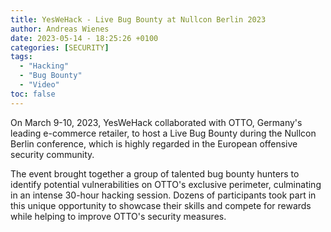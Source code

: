 ```yaml
---
title: YesWeHack - Live Bug Bounty at Nullcon Berlin 2023
author: Andreas Wienes
date: 2023-05-14 - 18:25:26 +0100
categories: [SECURITY]
tags: 
  - "Hacking"
  - "Bug Bounty"
  - "Video"
toc: false
---
```


On March 9-10, 2023, YesWeHack collaborated with OTTO, Germany's leading e-commerce retailer, to host a Live Bug Bounty during the Nullcon Berlin conference, which is highly regarded in the European offensive security community. 

The event brought together a group of talented bug bounty hunters to identify potential vulnerabilities on OTTO's exclusive perimeter, culminating in an intense 30-hour hacking session. Dozens of participants took part in this unique opportunity to showcase their skills and compete for rewards while helping to improve OTTO's security measures.
